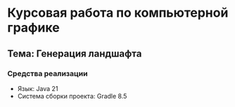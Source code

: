 # Курсовая работа по компьютерной графике

## Тема: Генерация ландшафта

### Средства реализации

* Язык: Java 21
* Система сборки проекта: Gradle 8.5